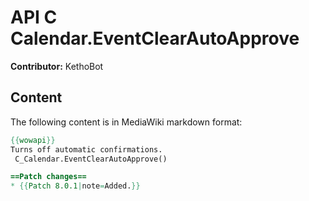 # API C Calendar.EventClearAutoApprove

**Contributor:** KethoBot

## Content

The following content is in MediaWiki markdown format:

```mediawiki
{{wowapi}}
Turns off automatic confirmations.
 C_Calendar.EventClearAutoApprove()

==Patch changes==
* {{Patch 8.0.1|note=Added.}}
```